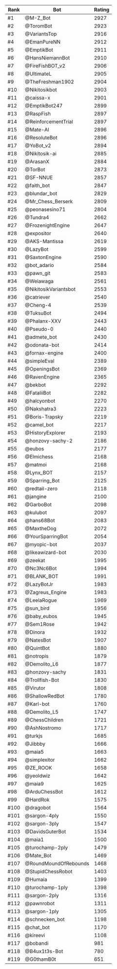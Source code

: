 Rank|Bot|Rating
---|---|---
#1|@M-Z_Bot|2927
#2|@ToromBot|2923
#3|@VariantsTop|2916
#4|@EmanPureNN|2912
#5|@EmptikBot|2911
#6|@HansNiemannBot|2910
#7|@FireFishBOT_v2|2906
#8|@UltimateL|2905
#9|@TheFreshman1902|2904
#10|@Nikitosikbot|2903
#11|@caissa-x|2901
#12|@EmptikBot247|2899
#13|@RaspFish|2897
#14|@ReinforcementTrial|2897
#15|@Mate-AI|2896
#16|@ResoluteBot|2896
#17|@YoBot_v2|2894
#18|@Nikitosik-ai|2885
#19|@ArasanX|2884
#20|@TorBot|2873
#21|@SF-NNUE|2857
#22|@faith_bot|2847
#23|@blundar_bot|2829
#24|@Mr_Chess_Berserk|2809
#25|@peonasesino71|2804
#26|@Tundra4|2662
#27|@FrozenightEngine|2647
#28|@expositor|2640
#29|@AKS-Mantissa|2619
#30|@LazyBot|2599
#31|@SaxtonEngine|2590
#32|@bot_adario|2584
#33|@pawn_git|2583
#34|@Weiawaga|2561
#35|@NikitosikVariantsbot|2553
#36|@catriever|2540
#37|@Cheng-4|2539
#38|@TuksuBot|2494
#39|@Phalanx-XXV|2443
#40|@Pseudo-0|2440
#41|@admete_bot|2430
#42|@odonata-bot|2414
#43|@fornax-engine|2400
#44|@simpleEval|2389
#45|@OpeningsBot|2369
#46|@RavenEngine|2365
#47|@bekbot|2292
#48|@FataliiBot|2282
#49|@halcyonbot|2270
#50|@Nakshatra3|2223
#51|@Boris-Trapsky|2219
#52|@camel_bot|2217
#53|@HistoryExplorer|2193
#54|@honzovy-sachy-2|2186
#55|@eubos|2177
#56|@Elmichess|2168
#57|@matmoi|2168
#58|@Lynx_BOT|2157
#59|@Sparring_Bot|2125
#60|@redtail-zero|2118
#61|@jangine|2100
#62|@GarboBot|2098
#63|@kulubot|2097
#64|@hans68Bot|2083
#65|@MaxtheDog|2072
#66|@YourSparringBot|2054
#67|@myopic-bot|2037
#68|@likeawizard-bot|2030
#69|@zeekat|1995
#70|@Nc3Nc6Bot|1994
#71|@BLANK_BOT|1991
#72|@LazyBotJr|1983
#73|@Zagreus_Engine|1983
#74|@LeelaRogue|1969
#75|@sun_bird|1956
#76|@baby_eubos|1945
#77|@Sem1Rose|1942
#78|@Dinora|1932
#79|@NatesBot|1907
#80|@QuintBot|1880
#81|@notropis|1879
#82|@Demolito_L6|1877
#83|@honzovy-sachy|1831
#84|@Trollfish-Bot|1830
#85|@Virutor|1808
#86|@ShallowRedBot|1780
#87|@Karl-bot|1760
#88|@Demolito_L5|1747
#89|@ChessChildren|1721
#90|@AshNostromo|1717
#91|@turkjs|1685
#92|@Jibbby|1666
#93|@maia5|1663
#94|@simplexitor|1662
#95|@ZE_ROOK|1658
#96|@yeoldwiz|1642
#97|@maia9|1625
#98|@ArduChessBot|1612
#99|@HardRok|1575
#100|@dragobot|1564
#101|@sargon-4ply|1550
#102|@sargon-3ply|1547
#103|@DavidsGuterBot|1534
#104|@maia1|1500
#105|@turochamp-2ply|1479
#106|@Mate_Bot|1469
#107|@RoundMoundOfRebounds|1468
#108|@StupidChessRobot|1403
#109|@Humaia|1399
#110|@turochamp-1ply|1398
#111|@sargon-2ply|1316
#112|@pawnrobot|1311
#113|@sargon-1ply|1305
#114|@schnecken_bot|1198
#115|@chat_bot|1170
#116|@kireevi|1108
#117|@bobandi|981
#118|@B4ux1t3s-Bot|780
#119|@G0thamB0t|651
